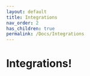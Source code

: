 ```yaml
---
layout: default
title: Integrations
nav_order: 2
has_children: true
permalink: /Docs/Integrations
---
```


# Integrations!
